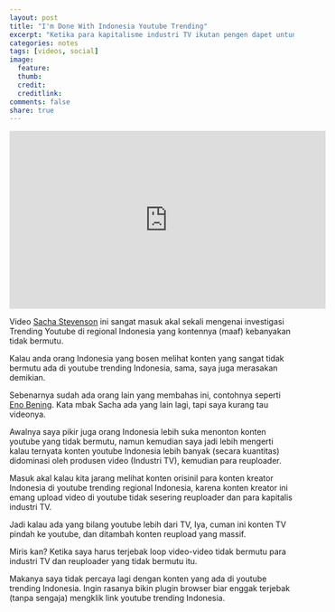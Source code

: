 ```yaml
---
layout: post
title: "I'm Done With Indonesia Youtube Trending"
excerpt: "Ketika para kapitalisme industri TV ikutan pengen dapet untung dari Youtube."
categories: notes
tags: [videos, social]
image:
  feature: 
  thumb: 
  credit:  
  creditlink: 
comments: false
share: true
---
```


<iframe width="560" height="315" src="https://www.youtube-nocookie.com/embed/P1IfZp00YwE?rel=0" frameborder="0" allow="autoplay; encrypted-media" allowfullscreen></iframe>

Video [Sacha Stevenson](https://www.youtube.com/channel/UCfR8ONN-amN4h81rtQAx6Mw) ini sangat masuk akal sekali mengenai investigasi Trending Youtube di regional Indonesia yang kontennya (maaf) kebanyakan tidak bermutu. 

Kalau anda orang Indonesia yang bosen melihat konten yang sangat tidak bermutu ada di youtube trending Indonesia, sama, saya juga merasakan demikian. 

Sebenarnya sudah ada orang lain yang membahas ini, contohnya seperti [Eno Bening](https://www.youtube.com/watch?v=IyvD8tw9O6g). Kata mbak Sacha ada yang lain lagi, tapi saya kurang tau videonya.

Awalnya saya pikir juga orang Indonesia lebih suka menonton konten youtube yang tidak bermutu, namun kemudian saya jadi lebih mengerti kalau ternyata konten youtube Indonesia lebih banyak (secara kuantitas) didominasi oleh produsen video (Industri TV), kemudian para reuploader. 

Masuk akal kalau kita jarang melihat konten orisinil para konten kreator Indonesia di youtube trending regional Indonesia, karena konten kreator ini emang upload video di youtube tidak sesering reuploader dan para kapitalis industri TV.

Jadi kalau ada yang bilang youtube lebih dari TV, Iya, cuman ini konten TV pindah ke youtube, dan ditambah konten reupload yang massif. 

Miris kan? Ketika saya harus terjebak loop video-video tidak bermutu para industri TV dan reuploader yang tidak bermutu itu. 

Makanya saya tidak percaya lagi dengan konten yang ada di youtube trending Indonesia. Ingin rasanya bikin plugin browser biar enggak terjebak (tanpa sengaja) mengklik link youtube trending Indonesia. 
